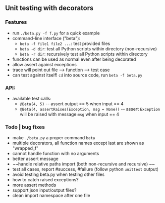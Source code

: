 ## Unit testing with decorators

### Features

* run `./beta.py -f f.py` for a quick example
* command-line interface ("beta"): 
    * `beta -f file1 file2 ...`: test provided files
    * `beta -d dir`: test all Python scripts within directory (non-recursive)
    * `beta -r dir`: recursively test all Python scripts within directory
* functions can be used as normal even after being decorated
* allow assert against exceptions
* trace will point out file --> function --> test case
* can test against itself! `cd` into source code, run `beta -f beta.py`

### API:

* available test calls:
    * `@Beta(4, 5)` -- assert output == 5 when input == 4
    * `@Beta(4, assertRaises(Exception, msg = None))` -- assert `Exception` will be raised with message `msg` when input == 4


### Todo | bug fixes

* make `./beta.py` a proper command `beta`
* multiple decorators, all function names except last are shown as "wrapped_f"
* cannot handle function with no arguments
* better assert message
* ~~handle relative paths import (both non-recursive and recursive) ~~
* test all cases, report #success, #failure (follow python `unittest` output)
* avoid testing beta.py when testing other files
* how to catch raised exceptions? 
* more assert methods
* support json input/output files? 
* clean import namespace after one file
